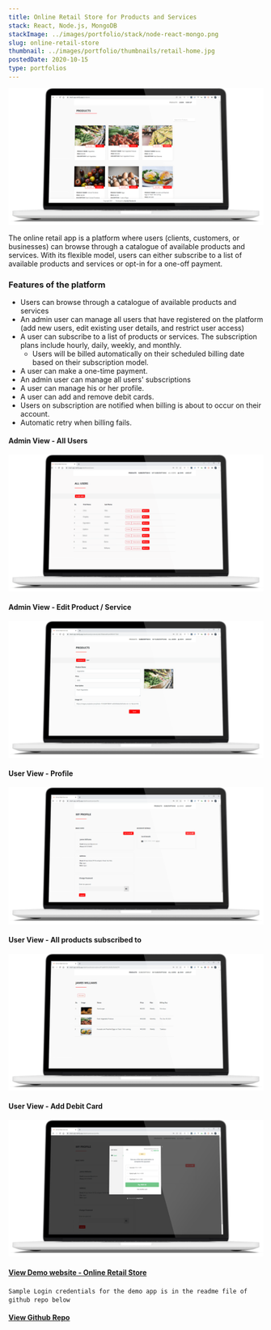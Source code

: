 ```yaml
---
title: Online Retail Store for Products and Services
stack: React, Node.js, MongoDB
stackImage: ../images/portfolio/stack/node-react-mongo.png
slug: online-retail-store
thumbnail: ../images/portfolio/thumbnails/retail-home.jpg
postedDate: 2020-10-15
type: portfolios
---
```


![Website Screen ](../images/portfolio/featured/retail-app/retail-home.png)

The online retail app is a platform where users (clients, customers, or businesses) can browse through a catalogue of available products and services. With its flexible model, users can either subscribe to a list of available products and services or opt-in for a one-off payment.

### Features of the platform

- Users can browse through a catalogue of available products and services
- An admin user can manage all users that have registered on the platform (add new users, edit existing user details, and restrict user access)
- A user can subscribe to a list of products or services. The subscription plans include hourly, daily, weekly, and monthly.
  - Users will be billed automatically on their scheduled billing date based on their subscription model.
- A user can make a one-time payment.
- An admin user can manage all users' subscriptions
- A user can manage his or her profile.
- A user can add and remove debit cards.
- Users on subscription are notified when billing is about to occur on their account.
- Automatic retry when billing fails.

#### Admin View - All Users

![Admin View - All Users ](../images/portfolio/featured/retail-app/retail-admin-all-users.png)

#### Admin View - Edit Product / Service

![Admin View - Edit Product ](../images/portfolio/featured/retail-app/retail-admin-edit-product.png)

#### User View - Profile

![User View - Profile ](../images/portfolio/featured/retail-app/retail-user-profile.png)

#### User View - All products subscribed to

![User View - Subscription Page ](../images/portfolio/featured/retail-app/retail-user-subscriptions.png)

#### User View - Add Debit Card

![User View - Add Debit Card ](../images/portfolio/featured/retail-app/retail-add-card.png)

#### <a href="https://retail-app.netlify.app/" target="_blank" title="Go to Demo App">View Demo website - Online Retail Store</a>

`Sample Login credentials for the demo app is in the readme file of github repo below`

#### <a href="https://github.com/omob/online-retail-application" target="_blank" title="View Github Repo">View Github Repo</a>
